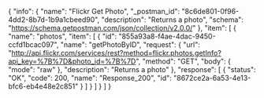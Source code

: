 {
  "info": {
    "name": "Flickr Get Photo",
    "_postman_id": "8c6de801-0f96-4dd2-8b7d-1b9a1cbeed90",
    "description": "Returns a photo",
    "schema": "https://schema.getpostman.com/json/collection/v2.0.0/"
  },
  "item": [
    {
      "name": "photos",
      "item": [
        {
          "id": "855a93a8-f4ae-4dac-9450-ccfd1bcac097",
          "name": "getPhotoByID",
          "request": {
            "url": "http://api.flickr.com/services/rest?method=flickr.photos.getInfo?api_key=%7B%7D&photo_id=%7B%7D",
            "method": "GET",
            "body": {
              "mode": "raw"
            },
            "description": "Returns a photo"
          },
          "response": [
            {
              "status": "OK",
              "code": 200,
              "name": "Response_200",
              "id": "8672ce2a-6a53-4e13-bfc6-eb4e48e2c851"
            }
          ]
        }
      ]
    }
  ]
}